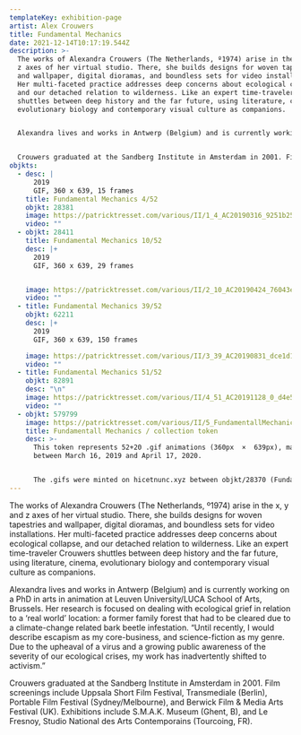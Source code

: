 ```yaml
---
templateKey: exhibition-page
artist: Alex Crouwers
title: Fundamental Mechanics
date: 2021-12-14T10:17:19.544Z
description: >-
  The works of Alexandra Crouwers (The Netherlands, º1974) arise in the x, y and
  z axes of her virtual studio. There, she builds designs for woven tapestries
  and wallpaper, digital dioramas, and boundless sets for video installations.
  Her multi-faceted practice addresses deep concerns about ecological collapse,
  and our detached relation to wilderness. Like an expert time-traveler Crouwers
  shuttles between deep history and the far future, using literature, cinema,
  evolutionary biology and contemporary visual culture as companions. 


  Alexandra lives and works in Antwerp (Belgium) and is currently working on a PhD in arts in animation at Leuven University/LUCA School of Arts, Brussels. Her research is focused on dealing with ecological grief in relation to a ‘real world’ location: a former family forest that had to be cleared due to a climate-change related bark beetle infestation. “Until recently, I would describe escapism as my core-business, and science-fiction as my genre. Due to the upheaval of a virus and a growing public awareness of the severity of our ecological crises, my work has inadvertently shifted to activism.” 


  Crouwers graduated at the Sandberg Institute in Amsterdam in 2001. Film screenings include Uppsala Short Film Festival, Transmediale (Berlin), Portable Film Festival (Sydney/Melbourne), and Berwick Film & Media Arts Festival (UK). Exhibitions include S.M.A.K. Museum (Ghent, B), and Le Fresnoy, Studio National des Arts Contemporains (Tourcoing, FR).
objkts:
  - desc: |
      2019
      GIF, 360 x 639, 15 frames
    title: Fundamental Mechanics 4/52
    objkt: 28381
    image: https://patricktresset.com/various/II/1_4_AC20190316_9251b25656.gif
    video: ""
  - objkt: 28411
    title: Fundamental Mechanics 10/52
    desc: |+
      2019
      GIF, 360 x 639, 29 frames


    image: https://patricktresset.com/various/II/2_10_AC20190424_76043e5.gif
    video: ""
  - title: Fundamental Mechanics 39/52
    objkt: 62211
    desc: |+
      2019
      GIF, 360 x 639, 150 frames

    image: https://patricktresset.com/various/II/3_39_AC20190831_dce1d1e2aab54c.gif
    video: ""
  - title: Fundamental Mechanics 51/52
    objkt: 82891
    desc: "\n"
    image: https://patricktresset.com/various/II/4_51_AC20191128_0_d4e5435a.gif
    video: ""
  - objkt: 579799
    image: https://patricktresset.com/various/II/5_FundamentallMechanics_token.gif
    title: Fundamentall Mechanics / collection token
    desc: >-
      This token represents 52+20 .gif animations (360px  ×  639px), made
      between March 16, 2019 and April 17, 2020.


      The .gifs were minted on hicetnunc.xyz between objkt/28370 (Fundamental Mechanics (0)1/52, April 10, 2021) and objkt/195966 (Fundamental Mechanics X0/t /end_of_series, August 6, 2021), each in an edition of 12, with 6 available as individual works, and 6 (including 1 AP) as part of complete sets encompassed by this NFT. For a\terHEN II, the first 3/6 are swapped.
---
```

The works of Alexandra Crouwers (The Netherlands, º1974) arise in the x, y and z axes of her virtual studio. There, she builds designs for woven tapestries and wallpaper, digital dioramas, and boundless sets for video installations. Her multi-faceted practice addresses deep concerns about ecological collapse, and our detached relation to wilderness. Like an expert time-traveler Crouwers shuttles between deep history and the far future, using literature, cinema, evolutionary biology and contemporary visual culture as companions. 

Alexandra lives and works in Antwerp (Belgium) and is currently working on a PhD in arts in animation at Leuven University/LUCA School of Arts, Brussels. Her research is focused on dealing with ecological grief in relation to a ‘real world’ location: a former family forest that had to be cleared due to a climate-change related bark beetle infestation. “Until recently, I would describe escapism as my core-business, and science-fiction as my genre. Due to the upheaval of a virus and a growing public awareness of the severity of our ecological crises, my work has inadvertently shifted to activism.” 

Crouwers graduated at the Sandberg Institute in Amsterdam in 2001. Film screenings include Uppsala Short Film Festival, Transmediale (Berlin), Portable Film Festival (Sydney/Melbourne), and Berwick Film & Media Arts Festival (UK). Exhibitions include S.M.A.K. Museum (Ghent, B), and Le Fresnoy, Studio National des Arts Contemporains (Tourcoing, FR).